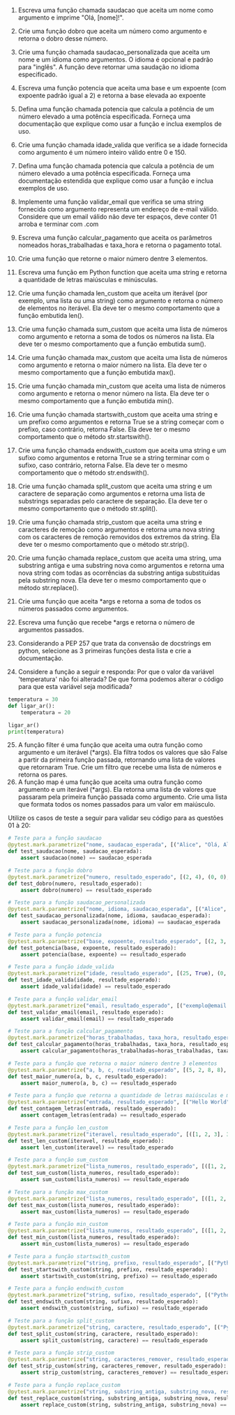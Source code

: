 1. Escreva uma função chamada saudacao que aceita um nome como argumento e imprime "Olá, \[nome\]!".
2. Crie uma função dobro que aceita um número como argumento e retorna o dobro desse número.
3. Crie uma função chamada saudacao_personalizada que aceita um nome e um idioma como argumentos. O idioma é opcional e padrão para "inglês". A função deve retornar uma saudação no idioma especificado.
4. Escreva uma função potencia que aceita uma base e um expoente (com expoente padrão igual a 2) e retorna a base elevada ao expoente
5. Defina uma função chamada potencia que calcula a potência de um número elevado a uma potência especificada. Forneça uma documentação que explique como usar a função e inclua exemplos de uso.
6. Crie uma função chamada idade_valida que verifica se a idade fornecida como argumento é um número inteiro válido entre 0 e 150.
7. Defina uma função chamada potencia que calcula a potência de um número elevado a uma potência especificada. Forneça uma documentação estendida que explique como usar a função e inclua exemplos de uso.
8. Implemente uma função validar_email que verifica se uma string fornecida como argumento representa um endereço de e-mail válido. Considere que um email válido não deve ter espaços, deve conter 01 arroba e terminar com .com
9. Escreva uma função calcular_pagamento que aceita os parâmetros nomeados horas_trabalhadas e taxa_hora e retorna o pagamento total.
10. Crie uma função que retorne o maior número dentre 3 elementos.
11. Escreva uma função em Python function que aceita uma string e retorna a quantidade de letras maiúsculas e minúsculas.
12. Crie uma função chamada len_custom que aceita um iterável (por exemplo, uma lista ou uma string) como argumento e retorna o número de elementos no iterável. Ela deve ter o mesmo comportamento que a função embutida len().
13. Crie uma função chamada sum_custom que aceita uma lista de números como argumento e retorna a soma de todos os números na lista. Ela deve ter o mesmo comportamento que a função embutida sum().
14. Crie uma função chamada max_custom que aceita uma lista de números como argumento e retorna o maior número na lista. Ela deve ter o mesmo comportamento que a função embutida max().
15. Crie uma função chamada min_custom que aceita uma lista de números como argumento e retorna o menor número na lista. Ela deve ter o mesmo comportamento que a função embutida min().
16. Crie uma função chamada startswith_custom que aceita uma string e um prefixo como argumentos e retorna True se a string começar com o prefixo, caso contrário, retorna False. Ela deve ter o mesmo comportamento que o método str.startswith().
17. Crie uma função chamada endswith_custom que aceita uma string e um sufixo como argumentos e retorna True se a string terminar com o sufixo, caso contrário, retorna False. Ela deve ter o mesmo comportamento que o método str.endswith().
18. Crie uma função chamada split_custom que aceita uma string e um caractere de separação como argumentos e retorna uma lista de substrings separadas pelo caractere de separação. Ela deve ter o mesmo comportamento que o método str.split().
19. Crie uma função chamada strip_custom que aceita uma string e caracteres de remoção como argumentos e retorna uma nova string com os caracteres de remoção removidos dos extremos da string. Ela deve ter o mesmo comportamento que o método str.strip().
20. Crie uma função chamada replace_custom que aceita uma string, uma substring antiga e uma substring nova como argumentos e retorna uma nova string com todas as ocorrências da substring antiga substituídas pela substring nova. Ela deve ter o mesmo comportamento que o método str.replace().

21. Crie uma função que aceita *args e retorna a soma de todos os números passados como argumentos.
22. Escreva uma função que recebe *args e retorna o número de argumentos passados.
23. Considerando a PEP 257 que trata da convensão de docstrings em python, selecione as 3 primeiras funções desta lista e crie a documentação.
24. Considere a função a seguir e responda: Por que o valor da variável 'temperatura' não foi alterada? De que forma podemos alterar o código para que esta variável seja modificada?
```py
temperatura = 30
def ligar_ar():
    temperatura = 20

ligar_ar()
print(temperatura)
```

25. A função filter é uma função que aceita uma outra função como argumento e um iterável (*args). Ela filtra todos os valores que são False a partir da primeira função passada, retornando uma lista de valores que retornaram True. Crie um filtro que recebe uma lista de números e retorna os pares.
26. A função map é uma função que aceita uma outra função como argumento e um iterável (*args). Ela retorna uma lista de valores que passaram pela primeira função passada como argumento. Crie uma lista que formata todos os nomes passados para um valor em maiúsculo.

Utilize os casos de teste a seguir para validar seu código para as questões 01 à 20:

```py
# Teste para a função saudacao
@pytest.mark.parametrize("nome, saudacao_esperada", [("Alice", "Olá, Alice!"), ("Bob", "Olá, Bob!")])
def test_saudacao(nome, saudacao_esperada):
    assert saudacao(nome) == saudacao_esperada

# Teste para a função dobro
@pytest.mark.parametrize("numero, resultado_esperado", [(2, 4), (0, 0), (-2, -4)])
def test_dobro(numero, resultado_esperado):
    assert dobro(numero) == resultado_esperado

# Teste para a função saudacao_personalizada
@pytest.mark.parametrize("nome, idioma, saudacao_esperada", [("Alice", "inglês", "Hello, Alice!"), ("Bob", "espanhol", "Hola, Bob!"), ("Charlie", "francês", "Bonjour, Charlie!")])
def test_saudacao_personalizada(nome, idioma, saudacao_esperada):
    assert saudacao_personalizada(nome, idioma) == saudacao_esperada

# Teste para a função potencia
@pytest.mark.parametrize("base, expoente, resultado_esperado", [(2, 3, 8), (5, 2, 25), (3, 0, 1)])
def test_potencia(base, expoente, resultado_esperado):
    assert potencia(base, expoente) == resultado_esperado

# Teste para a função idade_valida
@pytest.mark.parametrize("idade, resultado_esperado", [(25, True), (0, True), (200, False)])
def test_idade_valida(idade, resultado_esperado):
    assert idade_valida(idade) == resultado_esperado

# Teste para a função validar_email
@pytest.mark.parametrize("email, resultado_esperado", [("exemplo@email.com", True), ("invalido@.com", False), ("sem_arroba.com", False)])
def test_validar_email(email, resultado_esperado):
    assert validar_email(email) == resultado_esperado

# Teste para a função calcular_pagamento
@pytest.mark.parametrize("horas_trabalhadas, taxa_hora, resultado_esperado", [(40, 10, 400), (0, 15, 0), (45, 12.5, 562.5)])
def test_calcular_pagamento(horas_trabalhadas, taxa_hora, resultado_esperado):
    assert calcular_pagamento(horas_trabalhadas=horas_trabalhadas, taxa_hora=taxa_hora) == resultado_esperado

# Teste para a função que retorna o maior número dentre 3 elementos
@pytest.mark.parametrize("a, b, c, resultado_esperado", [(5, 2, 8, 8), (-10, -20, -5, -5), (3, 3, 3, 3)])
def test_maior_numero(a, b, c, resultado_esperado):
    assert maior_numero(a, b, c) == resultado_esperado

# Teste para a função que retorna a quantidade de letras maiúsculas e minúsculas
@pytest.mark.parametrize("entrada, resultado_esperado", [("Hello World", (2, 8)), ("AbCDeF", (3, 3)), ("12345", (0, 0))])
def test_contagem_letras(entrada, resultado_esperado):
    assert contagem_letras(entrada) == resultado_esperado

# Teste para a função len_custom
@pytest.mark.parametrize("iteravel, resultado_esperado", [([1, 2, 3], 3), ("Python", 6), ("", 0)])
def test_len_custom(iteravel, resultado_esperado):
    assert len_custom(iteravel) == resultado_esperado

# Teste para a função sum_custom
@pytest.mark.parametrize("lista_numeros, resultado_esperado", [([1, 2, 3], 6), ([], 0), ([-1, -2, -3], -6)])
def test_sum_custom(lista_numeros, resultado_esperado):
    assert sum_custom(lista_numeros) == resultado_esperado

# Teste para a função max_custom
@pytest.mark.parametrize("lista_numeros, resultado_esperado", [([1, 2, 3], 3), ([], None), ([-1, -2, -3], -1)])
def test_max_custom(lista_numeros, resultado_esperado):
    assert max_custom(lista_numeros) == resultado_esperado

# Teste para a função min_custom
@pytest.mark.parametrize("lista_numeros, resultado_esperado", [([1, 2, 3], 1), ([], None), ([-1, -2, -3], -3)])
def test_min_custom(lista_numeros, resultado_esperado):
    assert min_custom(lista_numeros) == resultado_esperado

# Teste para a função startswith_custom
@pytest.mark.parametrize("string, prefixo, resultado_esperado", [("Python is fun", "Python", True), ("Hello, world!", "world", False), ("12345", "12", True)])
def test_startswith_custom(string, prefixo, resultado_esperado):
    assert startswith_custom(string, prefixo) == resultado_esperado

# Teste para a função endswith_custom
@pytest.mark.parametrize("string, sufixo, resultado_esperado", [("Python is fun", "fun", True), ("Hello, world!", "Hello", False), ("12345", "45", True)])
def test_endswith_custom(string, sufixo, resultado_esperado):
    assert endswith_custom(string, sufixo) == resultado_esperado

# Teste para a função split_custom
@pytest.mark.parametrize("string, caractere, resultado_esperado", [("Python is fun", " ", ["Python", "is", "fun"]), ("Hello,world!", ",", ["Hello", "world!"]), ("12345", "3", ["12", "45"])])
def test_split_custom(string, caractere, resultado_esperado):
    assert split_custom(string, caractere) == resultado_esperado

# Teste para a função strip_custom
@pytest.mark.parametrize("string, caracteres_remover, resultado_esperado", [("   Python   ", " ", "Python"), ("***Hello,world!***", "*", "Hello,world!"), ("###12345###", "#", "12345")])
def test_strip_custom(string, caracteres_remover, resultado_esperado):
    assert strip_custom(string, caracteres_remover) == resultado_esperado

# Teste para a função replace_custom
@pytest.mark.parametrize("string, substring_antiga, substring_nova, resultado_esperado", [("Python is fun", "fun", "awesome", "Python is awesome"), ("Hello, world!", "world", "universe", "Hello, universe!"), ("12345", "3", "7", "12745")])
def test_replace_custom(string, substring_antiga, substring_nova, resultado_esperado):
    assert replace_custom(string, substring_antiga, substring_nova) == resultado_esperado
```
